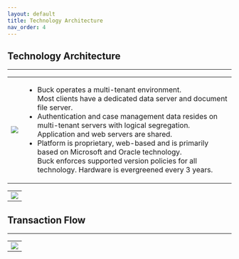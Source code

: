 ```yaml
---
layout: default
title: Technology Architecture
nav_order: 4
---
```


## Technology Architecture
<hr class="hr-no-bottom-margin"/>

<table>
  <tr>
    <td><img src="https://user-images.githubusercontent.com/20475336/178668670-ae46458f-7c94-4e97-9cf7-d49015973826.png"></td>
    <td>
      <ul>
        <li>Buck operates a multi-tenant environment.</br> Most clients have a dedicated data server and document file server.</li>
      <li>Authentication and case management data resides on</br> multi-tenant servers with logical segregation.  Application and web servers are shared.</li>
      <li>Platform is proprietary, web-based and is primarily based on Microsoft and Oracle technology. 
      </br>Buck enforces supported version policies for all technology. Hardware is evergreened every 3 years.</li>
      </ul>
    </td>
  </tr>
</table>
<table>
  <tr>
    <td><img src="https://user-images.githubusercontent.com/20475336/178668423-31f748b3-7fca-4b91-9b7d-1cad3b4d5159.png"></td>
  </tr>
</table>

## Transaction Flow
<hr class="hr-no-bottom-margin"/>
<table>
  <tr>
    <td><img src="https://user-images.githubusercontent.com/20475336/178732781-8d1f1782-1a90-4178-ab8c-fc5128931f16.png"></td>
  </tr>
</table>
